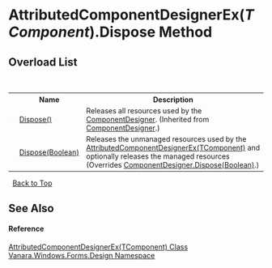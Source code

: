 # AttributedComponentDesignerEx(*TComponent*).Dispose Method 
 


## Overload List
&nbsp;<table><tr><th></th><th>Name</th><th>Description</th></tr><tr><td>![Public method](media/pubmethod.gif "Public method")</td><td><a href="http://msdn2.microsoft.com/en-us/library/s5ssshh7" target="_blank">Dispose()</a></td><td>
Releases all resources used by the <a href="http://msdn2.microsoft.com/en-us/library/72ea7ss5" target="_blank">ComponentDesigner</a>.
 (Inherited from <a href="http://msdn2.microsoft.com/en-us/library/72ea7ss5" target="_blank">ComponentDesigner</a>.)</td></tr><tr><td>![Protected method](media/protmethod.gif "Protected method")</td><td><a href="c3f4a18e-272c-b328-045c-9a044f7661b7">Dispose(Boolean)</a></td><td>
Releases the unmanaged resources used by the <a href="91b29152-d2f3-3e9f-b020-a5052ce913a5">AttributedComponentDesignerEx(TComponent)</a> and optionally releases the managed resources
 (Overrides <a href="http://msdn2.microsoft.com/en-us/library/ezce6x9k" target="_blank">ComponentDesigner.Dispose(Boolean)</a>.)</td></tr></table>&nbsp;
<a href="#attributedcomponentdesignerex(*tcomponent*).dispose-method">Back to Top</a>

## See Also


#### Reference
<a href="91b29152-d2f3-3e9f-b020-a5052ce913a5">AttributedComponentDesignerEx(TComponent) Class</a><br /><a href="47183544-7c44-c1e2-cf57-c68e49a55933">Vanara.Windows.Forms.Design Namespace</a><br />
